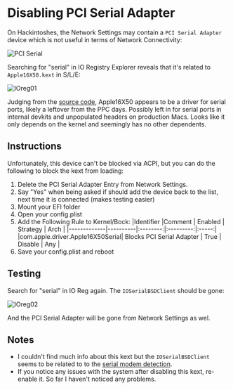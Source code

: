 # Disabling PCI Serial Adapter

On Hackintoshes, the Network Settings may contain a `PCI Serial Adapter` device which is not useful in terms of Network Connectivity:

![PCI Serial](https://user-images.githubusercontent.com/76865553/179019541-b728d169-1675-4313-91a1-4288d6693ca1.png)

Searching for "serial" in IO Registry Explorer reveals that it's related to `Apple16X50.kext` in S/L/E:

![IOreg01](https://user-images.githubusercontent.com/76865553/178971557-01f0158d-7ab8-41e8-b3fe-5193e2058670.png)

Judging from the [source code](https://github.com/apple-oss-distributions/Apple16X50Serial), Apple16X50 appears to be a driver for serial ports, likely a leftover from the PPC days. Possibly left in for serial ports in internal devkits and unpopulated headers on production Macs. Looks like it only depends on the kernel and seemingly has no other dependents.

## Instructions

Unfortunately, this device can't be blocked via ACPI, but you can do the following to block the kext from loading:

1. Delete the PCI Serial Adapter Entry from Network Settings.
2. Say "Yes" when being asked if should add the device back to the list, next time it is connected (makes testing easier)
3. Mount your EFI folder
4. Open your config.plist
5. Add the Following Rule to Kernel/Bock:
	|Identifier   |Comment   |  Enabled |  Strategy |  Arch |
	|-------------|----------|:--------:|:---------:|:-----:|
	|com.apple.driver.Apple16X50Serial| Blocks PCI Serial Adapter  |  True | Disable | Any  |
6. Save your config.plist and reboot

## Testing

Search for "serial" in IO Reg again. The `IOSerialBSDClient` should be gone:

![IOreg02](https://user-images.githubusercontent.com/76865553/178971604-4446dffe-27d4-4524-8734-0d1078f25d99.png)

And the PCI Serial Adapter will be gone from Network Settings as wel.

## Notes

- I couldn't find much info about this kext but the `IOSerialBSDClient` seems to be related to to the [serial modem detection](https://developer.apple.com/forums/thread/116061).
- If you notice any issues with the system after disabling this kext, re-enable it. So far I haven't noticed any problems.
